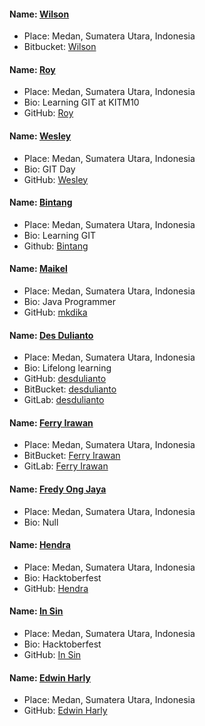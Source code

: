 #### Name: [Wilson](https://github.com/wilson-ng)
 - Place: Medan, Sumatera Utara, Indonesia
 - Bitbucket: [Wilson](https://github.com/wilson-ng)

#### Name: [Roy](https://github.com/roy)
 - Place: Medan, Sumatera Utara, Indonesia
 - Bio: Learning GIT at KITM10
 - GitHub: [Roy](https://github.com/roy)

 #### Name: [Wesley](https://github.com/willz-fortner)
 - Place: Medan, Sumatera Utara, Indonesia
 - Bio: GIT Day
 - GitHub: [Wesley](https://github.com/willz-fortner)

#### Name: [Bintang](https://github.com/bintangthunder)
 - Place: Medan, Sumatera Utara, Indonesia
 - Bio: Learning GIT
 - Github: [Bintang](https://github.com/bintangthunder)

#### Name: [Maikel](https://mkdika.com)
 - Place: Medan, Sumatera Utara, Indonesia
 - Bio: Java Programmer
 - GitHub: [mkdika](https://github.com/mkdika)

#### Name: [Des Dulianto](https://www.desdulianto.com)
 - Place: Medan, Sumatera Utara, Indonesia
 - Bio: Lifelong learning
 - GitHub: [desdulianto](https://github.com/desdulianto)
 - BitBucket: [desdulianto](https://bitbucket.org/desdulianto/)
 - GitLab: [desdulianto](https://gitlab.com/desdulianto)

#### Name: [Ferry Irawan](https://github.com/ferrwan)
 - Place: Medan, Sumatera Utara, Indonesia
 - BitBucket: [Ferry Irawan](https://bitbucket.org/ferrwan)
 - GitLab: [Ferry Irawan](https://gitlab.com/ferrwan)

#### Name: [Fredy Ong Jaya](https://github.com/FredyOngJaya)
 - Place: Medan, Sumatera Utara, Indonesia
 - Bio: Null

#### Name: [Hendra](https://github.com/Hendra-Huang)
 - Place: Medan, Sumatera Utara, Indonesia
 - Bio: Hacktoberfest
 - GitHub: [Hendra](https://github.com/Hendra-Huang)

#### Name: [In Sin](https://github.com/bagongkia)
 - Place: Medan, Sumatera Utara, Indonesia
 - Bio: Hacktoberfest
 - GitHub: [In Sin](https://github.com/bagongkia)
 
 #### Name: [Edwin Harly](https://github.com/edwinharly)
 - Place: Medan, Sumatera Utara, Indonesia
 - GitHub: [Edwin Harly](https://github.com/edwinharly)
